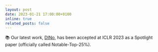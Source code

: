 ```yaml
---
layout: post
date: 2023-01-21 17:00:00+0100
inline: true
related_posts: false
---
```


📚 Our latest work, [DINo](https://arxiv.org/abs/2209.14855), has been accepted at ICLR 2023 as a Spotlight paper (officially called Notable-Top-25%).